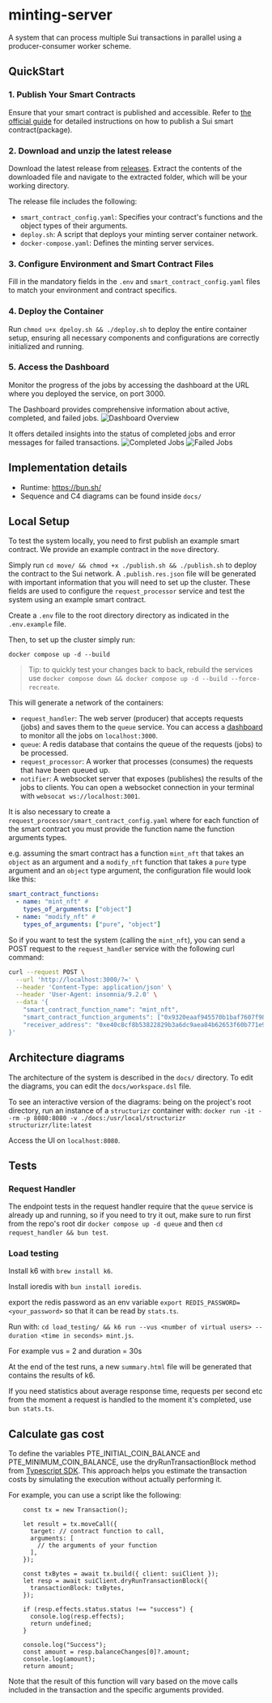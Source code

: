 # minting-server

A system that can process multiple Sui transactions in parallel using
a producer-consumer worker scheme.

## QuickStart

### 1. Publish Your Smart Contracts

Ensure that your smart contract is published and accessible. Refer to [the official guide](https://docs.sui.io/guides/developer/first-app/publish) for detailed instructions on how to publish a Sui smart contract(package).

### 2. Download and unzip the latest release

Download the latest release from [releases](https://github.com/MystenLabs/minting-server/releases). Extract the contents of the downloaded file and navigate to the extracted folder, which will be your working directory.

The release file includes the following:

- `smart_contract_config.yaml`: Specifies your contract's functions and the object types of their arguments.
- `deploy.sh`: A script that deploys your minting server container network.
- `docker-compose.yaml`: Defines the minting server services.

### 3. Configure Environment and Smart Contract Files

Fill in the mandatory fields in the `.env` and `smart_contract_config.yaml` files to match your environment and contract specifics.

### 4. Deploy the Container

Run `chmod u+x dpeloy.sh && ./deploy.sh` to deploy the entire container setup, ensuring all necessary components and configurations are correctly initialized and running.

### 5. Access the Dashboard

Monitor the progress of the jobs by accessing the dashboard at the URL where you deployed the service, on port 3000.

The Dashboard provides comprehensive information about active, completed, and failed jobs.
![Dashboard Overview](/media/DashboardOverview.png)

It offers detailed insights into the status of completed jobs and error messages for failed transactions.
![Completed Jobs](/media/CompletedJobs.png)
![Failed Jobs](/media/FailedJobs.png)

## Implementation details

- Runtime: https://bun.sh/
- Sequence and C4 diagrams can be found inside `docs/`

## Local Setup

To test the system locally, you need to first publish an example smart contract.
We provide an example contract in the `move` directory.

Simply run `cd move/ && chmod +x ./publish.sh && ./publish.sh` to deploy the contract to the Sui network.
A `.publish.res.json` file will be generated with important information that you will need to set up the cluster.
These fields are used to configure the `request_processor` service and test the system using an example smart contract.

Create a `.env` file to the root directory directory as indicated in the `.env.example` file.

Then, to set up the cluster simply run:

`docker compose up -d --build`

> Tip: to quickly test your changes back to back, rebuild the services use `docker compose down && docker compose up -d --build --force-recreate`.

This will generate a network of the containers:

- `request_handler`: The web server (producer) that accepts requests (jobs) and saves them to the `queue` service.
  You can access a [dashboard](https://github.com/felixmosh/bull-board) to monitor all the jobs on `localhost:3000`.
- `queue`: A redis database that contains the queue of the requests (jobs) to be processed.
- `request_processor`: A worker that processes (consumes) the requests that have been queued up.
- `notifier`: A websocket server that exposes (publishes) the results of the jobs to clients.
  You can open a websocket connection in your terminal with `websocat ws://localhost:3001`.

It is also necessary to create a `request_processor/smart_contract_config.yaml` where for each function
of the smart contract you must provide the function name the function arguments types.

e.g. assuming the smart contract has a function `mint_nft` that takes an `object` as an argument and a
`modify_nft` function that takes a `pure` type argument and an `object` type argument, the configuration file would look like this:

```yaml
smart_contract_functions:
  - name: "mint_nft" #
    types_of_arguments: ["object"]
  - name: "modify_nft" #
    types_of_arguments: ["pure", "object"]
```

So if you want to test the system (calling the `mint_nft`),
you can send a POST request to the `request_handler` service with the following curl command:

```bash
curl --request POST \
  --url 'http://localhost:3000/?=' \
  --header 'Content-Type: application/json' \
  --header 'User-Agent: insomnia/9.2.0' \
  --data '{
	"smart_contract_function_name": "mint_nft",
	"smart_contract_function_arguments": ["0x9320eaaf945570b1baf7607f98a9cf5585fdcb8ed09d46da93199fee16b48196"],
	"receiver_address": "0xe40c8cf8b53822829b3a6dc9aea84b62653f60b771e9da4bd4e214cae851b87b"
}'
```

## Architecture diagrams

The architecture of the system is described in the `docs/` directory.
To edit the diagrams, you can edit the `docs/workspace.dsl` file.

To see an interactive version of the diagrams: being on the project's root directory,
run an instance of a `structurizr` container with: `docker run -it --rm -p 8080:8080 -v ./docs:/usr/local/structurizr structurizr/lite:latest `

Access the UI on `localhost:8080`.

## Tests

### Request Handler

The endpoint tests in the request handler require that the `queue` service is already up and running,
so if you need to try it out, make sure to run first from the repo's root dir `docker compose up -d queue`
and then `cd request_handler && bun test`.

### Load testing

Install k6 with `brew install k6`.

Install ioredis with `bun install ioredis`.

export the redis password as an env variable
`export REDIS_PASSWORD=<your_password>` so that it can be read by `stats.ts`.

Run with: `cd load_testing/ && k6 run --vus <number of virtual users> --duration <time in seconds> mint.js`.

For example vus = 2 and duration = 30s

At the end of the test runs, a new `summary.html` file will be generated that contains the results of k6.

If you need statistics about average response time, requests per second etc from the moment a request is handled to the moment it's completed, use `bun stats.ts`.

## Calculate gas cost

To define the variables PTE_INITIAL_COIN_BALANCE and PTE_MINIMUM_COIN_BALANCE, use the dryRunTransactionBlock method from [Typescript SDK](https://sdk.mystenlabs.com/typescript). This approach helps you estimate the transaction costs by simulating the execution without actually performing it.

For example, you can use a script like the following:

```
    const tx = new Transaction();

    let result = tx.moveCall({
      target: // contract function to call,
      arguments: [
        // the arguments of your function
      ],
    });

    const txBytes = await tx.build({ client: suiClient });
    let resp = await suiClient.dryRunTransactionBlock({
      transactionBlock: txBytes,
    });

    if (resp.effects.status.status !== "success") {
      console.log(resp.effects);
      return undefined;
    }

    console.log("Success");
    const amount = resp.balanceChanges[0]?.amount;
    console.log(amount);
    return amount;
```

Note that the result of this function will vary based on the move calls included in the transaction and the specific arguments provided.
